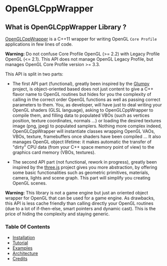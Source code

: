 # OpenGLCppWrapper

## What is OpenGLCppWrapper Library ?

[OpenGLCppWrapper](https://github.com/Lecrapouille/OpenGLCppWrapper) is a
C++11 wrapper for writing OpenGL `Core Profile` applications in few lines of
code.

**Warning:** Do not confuse Core Profile OpenGL (>= 2.2) with Legacy Profile
OpenGL (<= 2.1). This API does not manage OpenGL Legacy Profile, but manages
OpenGL Core Profile version >= 3.3.

This API is split in two parts:

- The first API part (functional), greatly been inspired by the
  [Glumpy](https://github.com/glumpy/glumpy) project, is object-oriented based
  does not just content to give a C++ flavor name to OpenGL routines but hides
  for you the complexity of calling in the correct order OpenGL functions as
  well as passing correct parameters to them. You, as developer, will have just
  to deal writing your OpenGL shaders (GLSL language), asking to
  OpenGLCppWrapper to compile them, and filling data to populated VBOs (such as
  vertices position, texture coordinates, normals ...) or loading the desired
  textures image (png, jpeg) to populated samplers. Nothing more complex indeed,
  OpenGLCppWrapper will instantiate classes wrapping OpenGL VAOs, VBOs, texture,
  framebuffers once shaders have been compiled ... It also manages OpenGL object
  lifetime: it makes automatic the transfer of "dirty" CPU data (from your C++
  space memory point of view) to the graphics card memory (VBOs, textures).

- The second API part (not functional, rework in progress), greatly been
  inspired by the [three.js](https://github.com/mrdoob/three.js) project gives
  you more abstraction, by offering some basic functionalities such as geometric
  primitives, materials, camera, lights and scene graph. This part will simplify
  you creating OpenGL scenes.

**Warning:** This library is not a game engine but just an oriented object
wrapper for OpenGL that can be used for a game engine. As drawbacks, this API is
less cache friendly than calling directly your OpenGL routines (due to a lot of
if-then-else, smart pointers and dynamic cast). This is the price of hiding the
complexity and staying generic.

### Table Of Contents

* [Installation](doc/Install.md)
* [Tutorial](doc/tutorials/Core.md)
* [Examples](examples/README.md)
* [Architecture](doc/Architecture.md)
* [Credits](doc/Credits.md)
